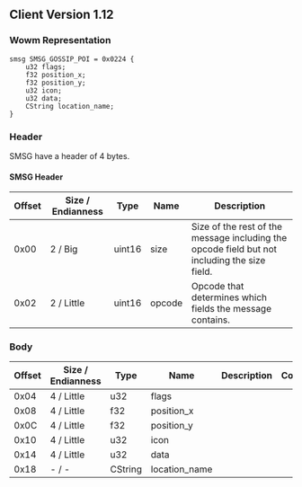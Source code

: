 ## Client Version 1.12

### Wowm Representation
```rust,ignore
smsg SMSG_GOSSIP_POI = 0x0224 {
    u32 flags;
    f32 position_x;
    f32 position_y;
    u32 icon;
    u32 data;
    CString location_name;
}
```
### Header
SMSG have a header of 4 bytes.

#### SMSG Header
| Offset | Size / Endianness | Type   | Name   | Description |
| ------ | ----------------- | ------ | ------ | ----------- |
| 0x00   | 2 / Big           | uint16 | size   | Size of the rest of the message including the opcode field but not including the size field.|
| 0x02   | 2 / Little        | uint16 | opcode | Opcode that determines which fields the message contains.|

### Body

| Offset | Size / Endianness | Type | Name | Description | Comment |
| ------ | ----------------- | ---- | ---- | ----------- | ------- |
| 0x04 | 4 / Little | u32 | flags |  |  |
| 0x08 | 4 / Little | f32 | position_x |  |  |
| 0x0C | 4 / Little | f32 | position_y |  |  |
| 0x10 | 4 / Little | u32 | icon |  |  |
| 0x14 | 4 / Little | u32 | data |  |  |
| 0x18 | - / - | CString | location_name |  |  |

